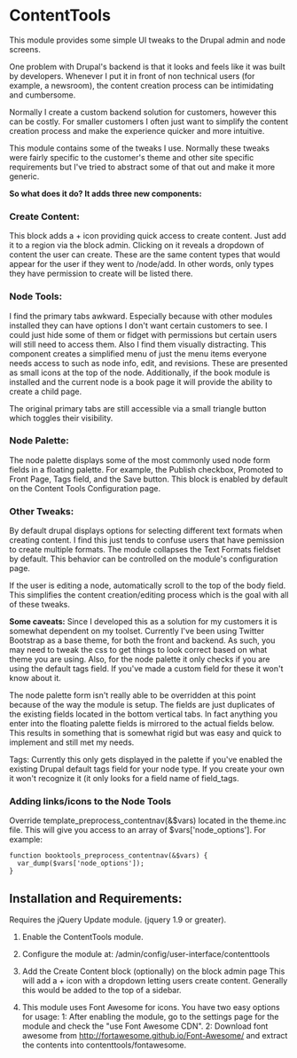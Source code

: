 # ContentTools

This module provides some simple UI tweaks to the Drupal admin and node screens.

One problem with Drupal's backend is that it looks and feels like it was built by developers.
Whenever I put it in front of non technical users (for example, a newsroom),
the content creation process can be intimidating and cumbersome.

Normally I create a custom backend solution for customers, however this can be costly.
For smaller customers I often just want to simplify the content creation process and make the experience quicker and more intuitive.

This module contains some of the tweaks I use.
Normally these tweaks were fairly specific to the customer's theme and other site specific requirements but I've tried to abstract some of that out and make it more generic.  


**So what does it do? It adds three new components:**

### Create Content:
This block adds a + icon providing quick access to create content. Just add it to a region via the block admin. Clicking on it reveals a dropdown of content the user can create. These are the same content types that would appear for the user if they went to /node/add. In other words, only types they have permission to create will be listed there.

### Node Tools:
I find the primary tabs awkward. Especially because with other modules installed they can have options I don't want certain customers to see. I could just hide some of them or fidget with permissions but certain users will still need to access them. Also I find them visually distracting. This component creates a simplified menu of just the menu items everyone needs access to such as node info, edit, and revisions. These are presented as small icons at the top of the node. Additionally, if the book module is installed and the current node is a book page it will provide the ability to create a child page.

The original primary tabs are still accessible via a small triangle button which toggles their visibility.

### Node Palette:
The node palette displays some of the most commonly used node form fields in a floating palette. For example, the Publish checkbox, Promoted to Front Page, Tags field, and the Save button. This block is enabled by default on the Content Tools Configuration page. 

### Other Tweaks:
By default drupal displays options for selecting different text formats when creating content. I find this just tends to confuse users that have pemission to create multiple formats. The module collapses the Text Formats fieldset by default. This behavior can be controlled on the module's configuration page.

If the user is editing a node, automatically scroll to the top of the body field. This simplifies the content creation/editing process which is the goal with all of these tweaks.
 

**Some caveats:**
Since I developed this as a solution for my customers it is somewhat dependent on my toolset. Currently I've been using Twitter Bootstrap as a base theme, for both the front and backend. As such, you may need to tweak the css to get things to look correct based on what theme you are using.
Also, for the node palette it only checks if you are using the default tags field. If you've made a custom field for these it won't know about it.

The node palette form isn't really able to be overridden at this point because of the way the module is setup. The fields are just duplicates of the existing fields located in the bottom vertical tabs. In fact anything you enter into the floating palette fields is mirrored to the actual fields below. This results in something that is somewhat rigid but was easy and quick to implement and still met my needs.

Tags: Currently this only gets displayed in the palette if you've enabled the existing Drupal default tags field for your node type. If you create your own it won't recognize it (it only looks for a field name of field_tags.

### Adding links/icons to the Node Tools
Override template_preprocess_contentnav(&$vars) located in the theme.inc file. This will give you access to an array of $vars['node_options']. 
For example: 
```
function booktools_preprocess_contentnav(&$vars) {
  var_dump($vars['node_options']);
}
```


## Installation and Requirements:

Requires the jQuery Update module. (jquery 1.9 or greater).

1. Enable the ContentTools module.

2. Configure the module at:
/admin/config/user-interface/contenttools

3. Add the Create Content block (optionally) on the block admin page
This will add a + icon with a dropdown letting users create content.
Generally this would be added to the top of a sidebar.

4. This module uses Font Awesome for icons.
You have two easy options for usage:
1: After enabling the module, go to the settings page for the module and check the "use Font Awesome CDN".
2: Download font awesome from http://fortawesome.github.io/Font-Awesome/ and extract the contents into contenttools/fontawesome.
